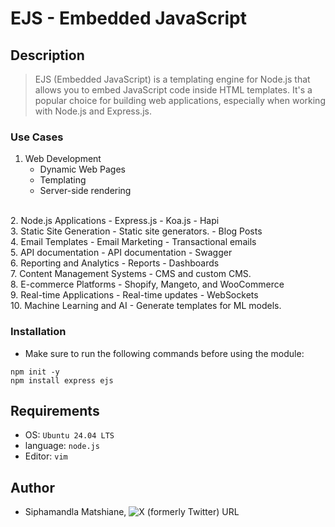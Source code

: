 # EJS - Embedded JavaScript

## Description
> EJS (Embedded JavaScript) is a templating engine for Node.js that allows you to embed JavaScript code inside HTML templates. It's a popular choice for building web applications, especially when working with Node.js and Express.js.

### Use Cases
1. Web Development
    - Dynamic Web Pages
    - Templating
    - Server-side rendering
<br>
2. Node.js Applications
    - Express.js
    - Koa.js
    - Hapi
<br>
3. Static Site Generation
    - Static site generators.
    - Blog Posts
<br>
4. Email Templates
    - Email Marketing
    - Transactional emails
<br>
5. API documentation
    - API documentation
    - Swagger
<br>
6. Reporting and Analytics
    - Reports
    - Dashboards
<br>
7. Content Management Systems
    - CMS and custom CMS.
<br>
8. E-commerce Platforms
    - Shopify, Mangeto, and WooCommerce
<br>
9. Real-time Applications
    - Real-time updates
    - WebSockets
<br>
10. Machine Learning and AI
    - Generate templates for ML models.
<br>

### Installation
- Make sure to run the following commands before using the module:
```
npm init -y
npm install express ejs
```

## Requirements
- OS: `Ubuntu 24.04 LTS`
- language: `node.js`
- Editor: `vim`

## Author
- Siphamandla Matshiane, ![X (formerly Twitter) URL](https://img.shields.io/twitter/url?url=https%3A%2F%2Fx.com%2FSiphamandl76892)
